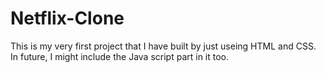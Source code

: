 # Netflix-Clone 
 This is my very first project that I have built by just useing HTML and CSS. In future, I might include the Java script part in it too.
